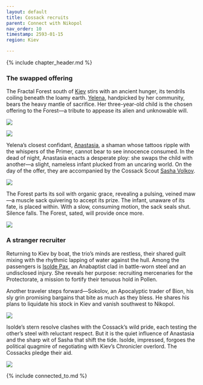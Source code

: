 ```yaml
---
layout: default
title: Cossack recruits
parent: Connect with Nikopol
nav_order: 10
timestamp: 2593-01-15
region: Kiev

---
```


{% include chapter_header.md %}

### The swapped offering

The Fractal Forest south of [Kiev](../../locations/Kiev.md) stirs with an ancient hunger, its tendrils coiling beneath the loamy earth. [Yelena](../../people/ProtectorateClique/Yelena.md), handpicked by her community, bears the heavy mantle of sacrifice. Her three-year-old child is the chosen offering to the Forest—a tribute to appease its alien and unknowable will.

![](https://traintobaikonur.com/images/kids-play-combat-1600w.jpg)

![](https://i.imgur.com/AJau74H.png)

Yelena’s closest confidant, [Anastasia](../../people/ProtectorateClique/Anastasia.md), a shaman whose tattoos ripple with the whispers of the Primer, cannot bear to see innocence consumed. In the dead of night, Anastasia enacts a desperate ploy: she swaps the child with another—a slight, nameless infant plucked from an uncaring world. On the day of the offer, they are accompanied by the Cossack Scout [Sasha Volkov](../../people/ProtectorateClique/SashaVolkov.md).

![](https://i.imgur.com/IOuWmY0.png)

The Forest parts its soil with organic grace, revealing a pulsing, veined maw—a muscle sack quivering to accept its prize. The infant, unaware of its fate, is placed within. With a slow, consuming motion, the sack seals shut. Silence falls. The Forest, sated, will provide once more.

![](https://i.imgur.com/pzertoS.png)


### A stranger recruiter

Returning to Kiev by boat, the trio’s minds are restless, their shared guilt mixing with the rhythmic lapping of water against the hull. Among the passengers is [Isolde Pax](../../people/ProtectorateClique/IsoldePax.md), an Anabaptist clad in battle-worn steel and an undisclosed injury. She reveals her purpose: recruiting mercenaries for the Protectorate, a mission to fortify their tenuous hold in Pollen.

Another traveler steps forward—Sokolov, an Apocalyptic trader of Bion, his sly grin promising bargains that bite as much as they bless. He shares his plans to liquidate his stock in Kiev and vanish southwest to Nikopol.

![](https://i.imgur.com/62OmEw8.png)

Isolde’s stern resolve clashes with the Cossack’s wild pride, each testing the other’s steel with reluctant respect. But it is the quiet influence of Anastasia and the sharp wit of Sasha that shift the tide. Isolde, impressed, forgoes the political quagmire of negotiating with Kiev’s Chronicler overlord. The Cossacks pledge their aid.

![](https://img2.storyblok.com/0x3000/filters:quality(90):format(webp)/f/150329/1170x3000/c1699c5efc/chroniclers-surveillance.jpeg)

{% include connected_to.md %}

